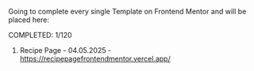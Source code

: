 Going to complete every single Template on Frontend Mentor and will be placed here:

COMPLETED: 1/120

1) Recipe Page - 04.05.2025 - https://recipepagefrontendmentor.vercel.app/
